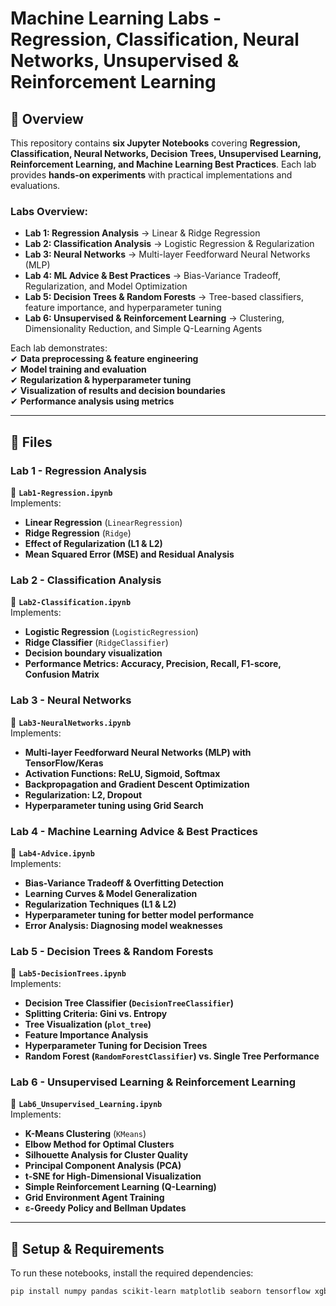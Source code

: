 # Machine Learning Labs - Regression, Classification, Neural Networks, Unsupervised & Reinforcement Learning

## 📌 Overview  
This repository contains **six Jupyter Notebooks** covering **Regression, Classification, Neural Networks, Decision Trees, Unsupervised Learning, Reinforcement Learning, and Machine Learning Best Practices**. Each lab provides **hands-on experiments** with practical implementations and evaluations.

### **Labs Overview:**
- **Lab 1: Regression Analysis** → Linear & Ridge Regression  
- **Lab 2: Classification Analysis** → Logistic Regression & Regularization  
- **Lab 3: Neural Networks** → Multi-layer Feedforward Neural Networks (MLP)  
- **Lab 4: ML Advice & Best Practices** → Bias-Variance Tradeoff, Regularization, and Model Optimization  
- **Lab 5: Decision Trees & Random Forests** → Tree-based classifiers, feature importance, and hyperparameter tuning  
- **Lab 6: Unsupervised & Reinforcement Learning** → Clustering, Dimensionality Reduction, and Simple Q-Learning Agents

Each lab demonstrates:  
✔ **Data preprocessing & feature engineering**  
✔ **Model training and evaluation**  
✔ **Regularization & hyperparameter tuning**  
✔ **Visualization of results and decision boundaries**  
✔ **Performance analysis using metrics**  

---

## 📂 Files  

### **Lab 1 - Regression Analysis**
📄 **`Lab1-Regression.ipynb`**  
Implements:
- **Linear Regression** (`LinearRegression`)  
- **Ridge Regression** (`Ridge`)  
- **Effect of Regularization (L1 & L2)**  
- **Mean Squared Error (MSE) and Residual Analysis**  

### **Lab 2 - Classification Analysis**
📄 **`Lab2-Classification.ipynb`**  
Implements:
- **Logistic Regression** (`LogisticRegression`)  
- **Ridge Classifier** (`RidgeClassifier`)  
- **Decision boundary visualization**  
- **Performance Metrics: Accuracy, Precision, Recall, F1-score, Confusion Matrix**  

### **Lab 3 - Neural Networks**
📄 **`Lab3-NeuralNetworks.ipynb`**  
Implements:
- **Multi-layer Feedforward Neural Networks (MLP) with TensorFlow/Keras**  
- **Activation Functions: ReLU, Sigmoid, Softmax**  
- **Backpropagation and Gradient Descent Optimization**  
- **Regularization: L2, Dropout**  
- **Hyperparameter tuning using Grid Search**  

### **Lab 4 - Machine Learning Advice & Best Practices**
📄 **`Lab4-Advice.ipynb`**  
Implements:
- **Bias-Variance Tradeoff & Overfitting Detection**  
- **Learning Curves & Model Generalization**  
- **Regularization Techniques (L1 & L2)**  
- **Hyperparameter tuning for better model performance**  
- **Error Analysis: Diagnosing model weaknesses**  

### **Lab 5 - Decision Trees & Random Forests**
📄 **`Lab5-DecisionTrees.ipynb`**  
Implements:
- **Decision Tree Classifier (`DecisionTreeClassifier`)**  
- **Splitting Criteria: Gini vs. Entropy**  
- **Tree Visualization (`plot_tree`)**  
- **Feature Importance Analysis**  
- **Hyperparameter Tuning for Decision Trees**  
- **Random Forest (`RandomForestClassifier`) vs. Single Tree Performance**  

### **Lab 6 - Unsupervised Learning & Reinforcement Learning**
📄 **`Lab6_Unsupervised_Learning.ipynb`**  
Implements:
- **K-Means Clustering** (`KMeans`)  
- **Elbow Method for Optimal Clusters**  
- **Silhouette Analysis for Cluster Quality**  
- **Principal Component Analysis (PCA)**  
- **t-SNE for High-Dimensional Visualization**  
- **Simple Reinforcement Learning (Q-Learning)**  
- **Grid Environment Agent Training**  
- **ε-Greedy Policy and Bellman Updates**  

---

## 🔧 Setup & Requirements  
To run these notebooks, install the required dependencies:  
```bash
pip install numpy pandas scikit-learn matplotlib seaborn tensorflow xgboost
